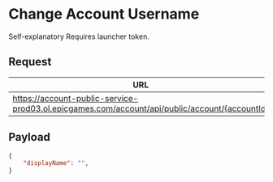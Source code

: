 # Change Account Username
Self-explanatory
Requires launcher token.

## Request
| URL | Method |
| - | - |
| https://account-public-service-prod03.ol.epicgames.com/account/api/public/account/{accountId} | `PUT` |

## Payload
```json
{
    "displayName": "",
}
```
